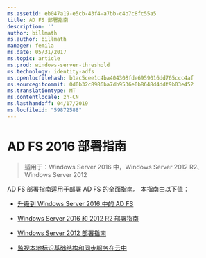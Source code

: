 ```yaml
---
ms.assetid: eb047a19-e5cb-43f4-a7bb-c4b7c8fc55a5
title: AD FS 部署指南
description: ''
author: billmath
ms.author: billmath
manager: femila
ms.date: 05/31/2017
ms.topic: article
ms.prod: windows-server-threshold
ms.technology: identity-adfs
ms.openlocfilehash: b1ac5cee1c4ba404308fde6959016dd765ccc4af
ms.sourcegitcommit: 0d0b32c8986ba7db9536e0b8648d4ddf9b03e452
ms.translationtype: MT
ms.contentlocale: zh-CN
ms.lasthandoff: 04/17/2019
ms.locfileid: "59872588"
---
```

# <a name="ad-fs-2016-deployment-guide"></a>AD FS 2016 部署指南

>适用于：Windows Server 2016 中，Windows Server 2012 R2、 Windows Server 2012

AD FS 部署指南适用于部署 AD FS 的全面指南。  本指南由以下值：

  
* [升级到 Windows Server 2016 中的 AD FS](Upgrading-to-AD-FS-in-Windows-Server-2016.md)  

* [Windows Server 2016 和 2012 R2 部署指南](Windows-Server-2012-R2-AD-FS-Deployment-Guide.md)

* [Windows Server 2012 部署指南](Windows-Server-2012-AD-FS-Deployment-Guide.md)

* [监视本地标识基础结构和同步服务在云中](https://azure.microsoft.com/documentation/articles/active-directory-aadconnect-health)
  
